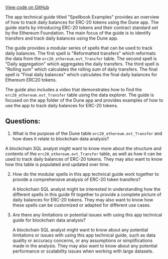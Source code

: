 [View code on GitHub](https://dune.com/docs/data-tables/spellbook/contributing/examples/index.md)

The app technical guide titled "Spellbook Examples" provides an overview of how to track daily balances for ERC-20 tokens using the Dune app. The guide starts by introducing ERC-20 tokens and their contract standard set by the Ethereum Foundation. The main focus of the guide is to identify transfers and track daily balances using the Dune app.

The guide provides a modular series of spells that can be used to track daily balances. The first spell is "Reformatted transfers" which reformats the data from the `erc20_ethereum.evt_Transfer` table. The second spell is "Daily aggregation" which aggregates the daily transfers. The third spell is "Rolling sum" which calculates the rolling sum of daily transfers. The final spell is "Final daily balances" which calculates the final daily balances for Ethereum ERC20 tokens.

The guide also includes a video that demonstrates how to find the `erc20_ethereum.evt_Transfer` table using the data explorer. The guide is focused on the app folder of the Dune app and provides examples of how to use the app to track daily balances for ERC-20 tokens.
## Questions: 
 1. What is the purpose of the Dune table `erc20_ethereum.evt_Transfer` and how does it relate to blockchain data analysis?
   
   A blockchain SQL analyst might want to know more about the structure and contents of the `erc20_ethereum.evt_Transfer` table, as well as how it can be used to track daily balances of ERC-20 tokens. They may also want to know how this table is populated and updated over time.

2. How do the modular spells in this app technical guide work together to provide a comprehensive analysis of ERC-20 token transfers?

   A blockchain SQL analyst might be interested in understanding how the different spells in this guide fit together to provide a complete picture of daily balances for ERC-20 tokens. They may also want to know how these spells can be customized or adapted for different use cases.

3. Are there any limitations or potential issues with using this app technical guide for blockchain data analysis?

   A blockchain SQL analyst might want to know about any potential limitations or issues with using this app technical guide, such as data quality or accuracy concerns, or any assumptions or simplifications made in the analysis. They may also want to know about any potential performance or scalability issues when working with large datasets.